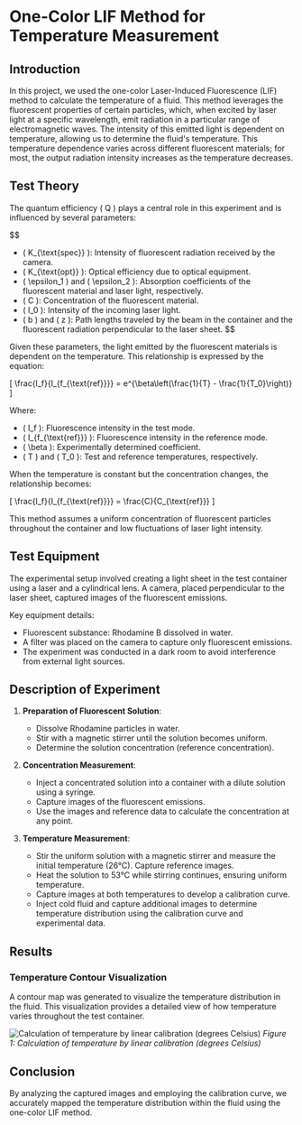 # One-Color LIF Method for Temperature Measurement

## Introduction
In this project, we used the one-color Laser-Induced Fluorescence (LIF) method to calculate the temperature of a fluid. This method leverages the fluorescent properties of certain particles, which, when excited by laser light at a specific wavelength, emit radiation in a particular range of electromagnetic waves. The intensity of this emitted light is dependent on temperature, allowing us to determine the fluid's temperature. This temperature dependence varies across different fluorescent materials; for most, the output radiation intensity increases as the temperature decreases.

## Test Theory
The quantum efficiency \( Q \) plays a central role in this experiment and is influenced by several parameters:

$$
- \( K_{\text{spec}} \): Intensity of fluorescent radiation received by the camera.
- \( K_{\text{opt}} \): Optical efficiency due to optical equipment.
- \( \epsilon_1 \) and \( \epsilon_2 \): Absorption coefficients of the fluorescent material and laser light, respectively.
- \( C \): Concentration of the fluorescent material.
- \( I_0 \): Intensity of the incoming laser light.
- \( b \) and \( z \): Path lengths traveled by the beam in the container and the fluorescent radiation perpendicular to the laser sheet.
$$

Given these parameters, the light emitted by the fluorescent materials is dependent on the temperature. This relationship is expressed by the equation:

\[
\frac{I_f}{I_{f_{\text{ref}}}} = e^{\beta\left(\frac{1}{T} - \frac{1}{T_0}\right)}
\]

Where:

- \( I_f \): Fluorescence intensity in the test mode.
- \( I_{f_{\text{ref}}} \): Fluorescence intensity in the reference mode.
- \( \beta \): Experimentally determined coefficient.
- \( T \) and \( T_0 \): Test and reference temperatures, respectively.

When the temperature is constant but the concentration changes, the relationship becomes:

\[
\frac{I_f}{I_{f_{\text{ref}}}} = \frac{C}{C_{\text{ref}}}
\]

This method assumes a uniform concentration of fluorescent particles throughout the container and low fluctuations of laser light intensity.

## Test Equipment
The experimental setup involved creating a light sheet in the test container using a laser and a cylindrical lens. A camera, placed perpendicular to the laser sheet, captured images of the fluorescent emissions. 

Key equipment details:
- Fluorescent substance: Rhodamine B dissolved in water.
- A filter was placed on the camera to capture only fluorescent emissions.
- The experiment was conducted in a dark room to avoid interference from external light sources.

## Description of Experiment
1. **Preparation of Fluorescent Solution**:
    - Dissolve Rhodamine particles in water.
    - Stir with a magnetic stirrer until the solution becomes uniform.
    - Determine the solution concentration (reference concentration).

2. **Concentration Measurement**:
    - Inject a concentrated solution into a container with a dilute solution using a syringe.
    - Capture images of the fluorescent emissions.
    - Use the images and reference data to calculate the concentration at any point.

3. **Temperature Measurement**:
    - Stir the uniform solution with a magnetic stirrer and measure the initial temperature (26°C). Capture reference images.
    - Heat the solution to 53°C while stirring continues, ensuring uniform temperature.
    - Capture images at both temperatures to develop a calibration curve.
    - Inject cold fluid and capture additional images to determine temperature distribution using the calibration curve and experimental data.

## Results

### Temperature Contour Visualization
A contour map was generated to visualize the temperature distribution in the fluid. This visualization provides a detailed view of how temperature varies throughout the test container.

![Calculation of temperature by linear calibration (degrees Celsius)](/assets/img/posts/projects/lif_1.png)
*Figure 1: Calculation of temperature by linear calibration (degrees Celsius)*

## Conclusion
By analyzing the captured images and employing the calibration curve, we accurately mapped the temperature distribution within the fluid using the one-color LIF method.
